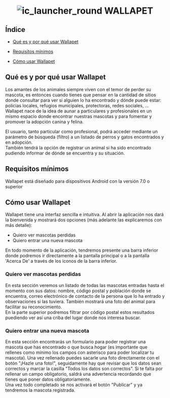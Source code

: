 # <h1 align="center"> ![ic_launcher_round](https://github.com/jessifiteuax/WallaPetApp/assets/156848338/f1338179-8605-4016-ab52-859026a768ea) WALLAPET </h1>

## Índice

* [Qué es y por qué usar Wallapet](#qué-es-y-por-qué-usar-Wallapet)

* [Requisitos mínimos](#requisitos-mínimos)

* [Cómo usar Wallapet](#cómo-usar-wallapet)

## Qué es y por qué usar Wallapet

Los amantes de los animales siempre viven con el temor de perder su mascota, es entonces cuando tienes que pensar en la cantidad de sitios donde consultar para ver si alguien lo ha encontrado y dónde puede estar: policias locales, refugios municipales, protectoras, redes sociales, ...
Wallapet nace de la idea de aunar a particulares y profesionales en un mismo espacio donde encontrar nuestras mascotas y para fomentar y promover la adopción canina y felina. 

El usuario, tanto particular como profesional, podrá acceder mediante un parámetro de búsqueda (filtro) a un listado de perros y gatos encontrados y en adopción.  
También tendrá la opción de registrar un animal si ha sido encontrado pudiendo informar de dónde se encuentra y su situación.

## Requisitos mínimos

Wallapet está diseñado para dispositivos Android con la versión 7.0 o superior

## Cómo usar Wallapet
Wallapet tiene una interfaz sencilla e intuitiva. Al abrir la aplicación nos dará la bienvenida y mostrará dos opciones (más adelante las explicaremos con más detalle):
- Quiero ver mascotas perdidas
- Quiero entrar una nueva mascota
  
En todo momento de la aplicación, tendremos presente una barra inferior donde podremos ir directamente a la pantalla principal o a la pantalla 'Acerca De' a través de los iconos de la barra inferior.


### Quiero ver mascotas perdidas

En esta sección veremos un listado de todas las mascotas entradas hasta el momento con sus datos: nombre, código postal y población donde se encuentra, correo electrónico de contacto de la persona que lo ha entrado y observaciones si las tuviera. También mostrará una foto del animal para facilitar su reconocimiento.  
En la parte superior podremos filtrar por código postal estos resultados puediendo ver así una criba del lugar donde nos interesa buscar.


### Quiero entrar una nueva mascota
En esta sección encontrarás un formulario para poder registrar una mascota que has encontrado o que busca hogar (es importante que rellenes como mínimo los campos con asterisco para poder localizar tu mascota). Una vez rellenado puedes sacarle una foto directamente con el botón "¡Hazle una foto!", seguidamente hay que revisar que los datos sean correctos y marcar la casilla "Todos los datos son correctos". Si te falta por rellenar un campo obligatorio, saldrá una advertencia recordando que tienes que poner datos obligatoriamente.  
Una vez todo completado se nos activará el botón "Publicar" y ya tendremos la mascota registrada.








